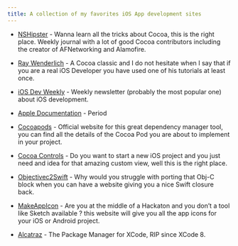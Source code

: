 ```yaml
---
title: A collection of my favorites iOS App development sites
---
```


* [NSHipster] - Wanna learn all the tricks about Cocoa, this is the right place. Weekly journal with a lot of good Cocoa contributors including the creator of AFNetworking and Alamofire.
* [Ray Wenderlich] - A Cocoa classic and I do not hesitate when I say that if you are a real iOS Developer you have used one of his tutorials at least once.
* [iOS Dev Weekly] - Weekly newsletter (probably the most popular one) about iOS development.
* [Apple Documentation] - Period
* [Cocoapods] - Official website for this great dependency manager tool, you can find all the details of the Cocoa Pod you are about to implement in your project.
* [Cocoa Controls] - Do you want to start a new iOS project and you just need and idea for that amazing custom view, well this is the right place.
* [Objectivec2Swift] - Why would you struggle with porting that Obj-C block when you can have a website giving you a nice Swift closure back.
* [MakeAppIcon] - Are you at the middle of a Hackaton and you don’t a tool like Sketch available ?  this website will give you all the app icons for your iOS or Android project.
* [Alcatraz] - The Package Manager for XCode, RIP since XCode 8.


   [NSHipster]: <http://nshipster.com/>
   [Ray Wenderlich]: <https://www.raywenderlich.com/>
   [Apple Documentation]: <https://developer.apple.com/swift/>
   [Cocoapods]: <https://cocoapods.org/>
   [Cocoa Controls]: <https://www.cocoacontrols.com/>
   [Objectivec2Swift]: <https://objectivec2swift.com/>
   [MakeAppIcon]: <https://makeappicon.com/>
   [Alcatraz]: <http://alcatraz.io/>
   [iOS Dev Weekly]: <https://iosdevweekly.com/>

